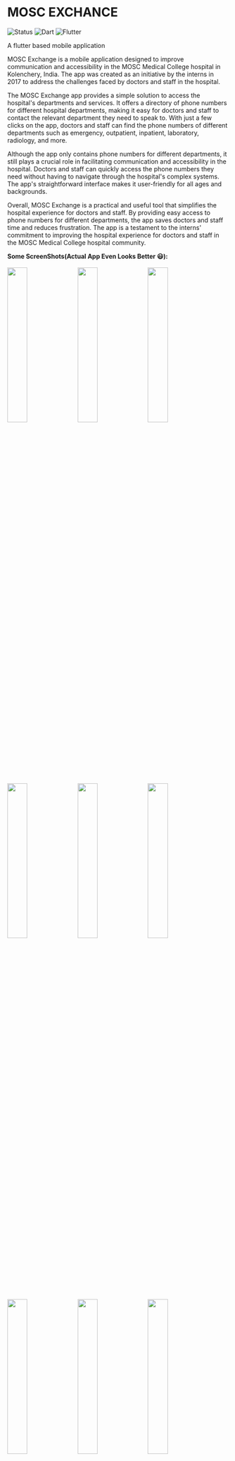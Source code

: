 # MOSC EXCHANCE
![Status](https://img.shields.io/badge/Status-Active-brightgreen)
![Dart](https://img.shields.io/badge/dart-100%25-brightgreen)
![Flutter](https://img.shields.io/badge/Flutter-Cross%20Platform-blue)

A flutter based mobile application

MOSC Exchange is a mobile application designed to improve communication and accessibility in the MOSC Medical College hospital in Kolenchery, India. The app was created  as an initiative by the interns in 2017 to address the challenges faced by doctors and staff in the hospital.

The MOSC Exchange app provides a simple solution to access the hospital's departments and services. It offers a directory of phone numbers for different hospital departments, making it easy for doctors and staff to contact the relevant department they need to speak to. With just a few clicks on the app, doctors and staff can find the phone numbers of different departments such as emergency, outpatient, inpatient, laboratory, radiology, and more.

Although the app only contains phone numbers for different departments, it still plays a crucial role in facilitating communication and accessibility in the hospital. Doctors and staff can quickly access the phone numbers they need without having to navigate through the hospital's complex systems. The app's straightforward interface makes it user-friendly for all ages and backgrounds.

Overall, MOSC Exchange is a practical and useful tool that simplifies the hospital experience for doctors and staff. By providing easy access to phone numbers for different departments, the app saves doctors and staff time and reduces frustration. The app is a testament to the interns' commitment to improving the hospital experience for  doctors and staff in the MOSC Medical College hospital community.


<b>Some ScreenShots(Actual App Even Looks Better 😃):</b></br><br>
<kbd>
<img src="https://github.com/BriceJoshy/hospital_app/blob/master/screenshots/ss_1.png" width=30% height=30%/>
<img src="https://github.com/BriceJoshy/hospital_app/blob/master/screenshots/ss_2.png" width=30% height=30%/>
<img src="https://github.com/BriceJoshy/hospital_app/blob/master/screenshots/ss_3.png" width=30% height=30%/>
<img src="https://github.com/BriceJoshy/hospital_app/blob/master/screenshots/ss_4.png" width=30% height=30%/>
<img src="https://github.com/BriceJoshy/hospital_app/blob/master/screenshots/ss_5.png" width=30% height=30%/>
<img src="https://github.com/BriceJoshy/hospital_app/blob/master/screenshots/ss_6.png" width=30% height=30%/>
<img src="https://github.com/BriceJoshy/hospital_app/blob/master/screenshots/ss_7.png" width=30% height=30%/>
<img src="https://github.com/BriceJoshy/hospital_app/blob/master/screenshots/ss_8.png" width=30% height=30%/>
<img src="https://github.com/BriceJoshy/hospital_app/blob/master/screenshots/ss_9.png" width=30% height=30%/>
</kbd>
<br>
<br>


